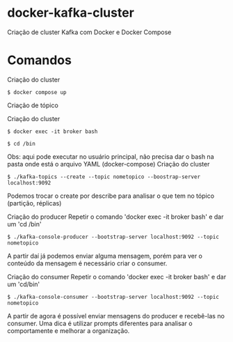 # docker-kafka-cluster
Criação de cluster Kafka com Docker e Docker Compose

# Comandos

Criação do cluster 
```
$ docker compose up
```

Criação de tópico

Criação do cluster 
```
$ docker exec -it broker bash
```
```
$ cd /bin
```

Obs: aqui pode executar no usuário principal, não precisa dar o bash na pasta onde está o arquivo YAML (docker-compose)
Criação do cluster 
```
$ ./kafka-topics --create --topic nometopico --boostrap-server localhost:9092
```
Podemos trocar o create por describe para analisar o que tem no tópico (partição, réplicas)

Criação do producer
Repetir o comando 'docker exec -it broker bash' e dar um 'cd /bin'

```
$ ./kafka-console-producer --bootstrap-server localhost:9092 --topic nometopico
```
A partir daí já podemos enviar alguma mensagem, porém para ver o conteúdo da mensagem é necessário criar o consumer.

Criação do consumer
Repetir o comando 'docker exec -it broker bash' e dar um 'cd/bin'
```
$ ./kafka-console-consumer --bootstrap-server localhost:9092 --topic nometopico
```

A partir de agora é possível enviar mensagens do producer e recebê-las no consumer. Uma dica é utilizar prompts diferentes para analisar o comportamente e melhorar a organização. 
